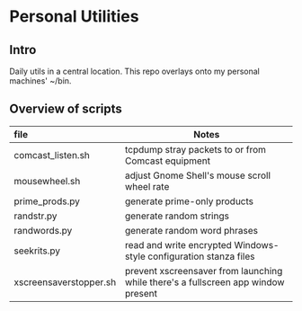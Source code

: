 # Personal Utilities

## Intro
Daily utils in a central location. This repo overlays onto my personal machines' ~/bin.

## Overview of scripts

| file                    | Notes                                                                             |
|:------------------------|-----------------------------------------------------------------------------------|
| comcast_listen.sh       | tcpdump stray packets to or from Comcast equipment                                |
| mousewheel.sh           | adjust Gnome Shell's mouse scroll wheel rate                                      |
| prime_prods.py          | generate prime-only products                                                      |
| randstr.py              | generate random strings                                                           |
| randwords.py            | generate random word phrases                                                      |
| seekrits.py             | read and write encrypted Windows-style configuration stanza files                 |
| xscreensaverstopper.sh  | prevent xscreensaver from launching while there's a fullscreen app window present |
